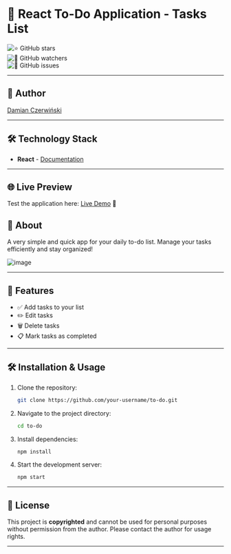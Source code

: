 # 📝 React To-Do Application - Tasks List

![⭐ GitHub stars](https://img.shields.io/github/stars/damianczer/to-do?style=social)  
![👀 GitHub watchers](https://img.shields.io/github/watchers/damianczer/to-do?style=social)  
![🐞 GitHub issues](https://img.shields.io/github/issues/damianczer/to-do?style=flat-square)  

---

## 👤 **Author**  
[Damian Czerwiński](https://github.com/damianczer/)

---

## 🛠️ **Technology Stack**  
- **React** - [Documentation](https://react.dev/) 

---
## 🌐 Live Preview

Test the application here: [Live Demo](https://www.damianczerwinski.pl/to-do/) 🤖

## 📖 About

A very simple and quick app for your daily to-do list. Manage your tasks efficiently and stay organized!

![image](https://github.com/user-attachments/assets/adab0769-a7ed-49de-a6be-80c2c5195d9e)

---

## 📂 Features

- ✅ Add tasks to your list
- ✏️ Edit tasks
- 🗑️ Delete tasks
- 📋 Mark tasks as completed

---

## 🛠️ Installation & Usage

1. Clone the repository:
   ```bash
   git clone https://github.com/your-username/to-do.git
   ```
2. Navigate to the project directory:
   ```bash
   cd to-do
   ```
3. Install dependencies:
   ```bash
   npm install
   ```
4. Start the development server:
   ```bash
   npm start
   ```

---

## 📜 License

This project is **copyrighted** and cannot be used for personal purposes without permission from the author. Please contact the author for usage rights.

---
